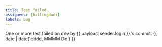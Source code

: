 ```yaml
---
title: Test failed
assignees: [billingdani]
labels: bug
---
```

One or more test failed on dev by {{ payload.sender.login }}'s commit.
{{ date | date('dddd, MMMM Do') }}
